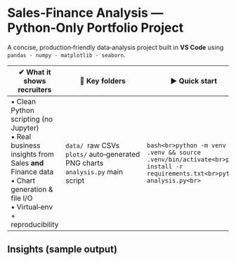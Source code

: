 # Sales‑Finance Analysis — Python‑Only Portfolio Project

A concise, production‑friendly data‑analysis project built in **VS Code** using  
`pandas · numpy · matplotlib · seaborn`.

| ✔ What it shows recruiters | 📂 Key folders  | ▶ Quick start |
|----------------------------|-----------------|---------------|
|• Clean Python scripting (no Jupyter)<br>• Real business insights from Sales **and** Finance data<br>• Chart generation & file I/O<br>• Virtual‑env + reproducibility |`data/`  raw CSVs<br>`plots/` auto‑generated PNG charts<br>`analysis.py` main script |```bash<br>python -m venv .venv && source .venv/bin/activate<br>pip install -r requirements.txt<br>python analysis.py<br>```|

## Insights (sample output)

